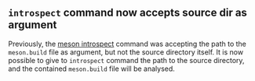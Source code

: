 ## `introspect` command now accepts source dir as argument

Previously, the [meson introspect](Commands.md#introspect) command was
accepting the path to the `meson.build` file as argument, but not the source
directory itself. It is now possible to give to `introspect` command the path to
the source directory, and the contained `meson.build` file will be analysed.
